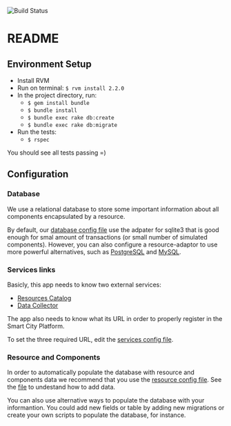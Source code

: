 ![Build Status](https://gitlab.com/smart-city-platform/resource-adaptor/badges/master/build.svg)

# README

## Environment Setup

* Install RVM
* Run on terminal: ```$ rvm install 2.2.0```
* In the project directory, run:
  * ```$ gem install bundle```
  * ```$ bundle install```
  * ```$ bundle exec rake db:create```
  * ```$ bundle exec rake db:migrate```
* Run the tests:
  * ```$ rspec```

You should see all tests passing =)

## Configuration

### Database

We use a relational database to store some important information about all components encapsulated by a resource.

By default, our [database config file](config/database.yml) use the adpater for sqlite3 that is good enough for smal amount of transactions (or small number of simulated components). 
However, you can also configure a resource-adaptor to use more powerful alternatives, such as [PostgreSQL](https://www.digitalocean.com/community/tutorials/how-to-setup-ruby-on-rails-with-postgres) and
[MySQL](https://www.digitalocean.com/community/tutorials/how-to-use-mysql-with-your-ruby-on-rails-application-on-ubuntu-14-04).

### Services links

Basicly, this app needs to know two external services:
* [Resources Catalog](https://gitlab.com/smart-city-platform/resources-catalog)
* [Data Collector](https://gitlab.com/smart-city-platform/data_collector)

The app also needs to know what its URL in order to properly register in the Smart City Platform.

To set the three required URL, edit the [services config file](config/services.yml).

### Resource and Components

In order to automatically populate the database with resource and components data we recommend that you use the [resource config file](config/resource.yml). See the [file](config/resource.yml) to undestand how to add data.

You can also use alternative ways to populate the database with your informantion. You could add new fields or table by adding new migrations or create your own scripts to populate the database, for instance.
